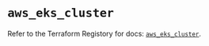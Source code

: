 # `aws_eks_cluster`

Refer to the Terraform Registory for docs: [`aws_eks_cluster`](https://registry.terraform.io/providers/hashicorp/aws/5.10.0/docs/resources/eks_cluster).
